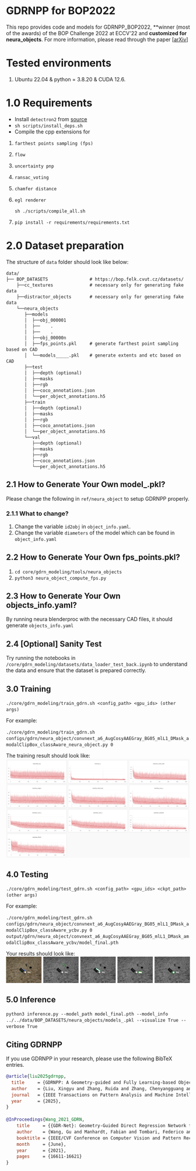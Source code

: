 # GDRNPP for BOP2022

This repo provides code and models for GDRNPP_BOP2022, **winner (most of the awards) of the BOP Challenge 2022 at ECCV'22 and <b> customized for neura_objects</b>. For more information, please read through the paper [[arXiv](https://arxiv.org/pdf/2102.12145)]

# Tested environments
<ol>
    <li> Ubuntu 22.04 & python = 3.8.20 & CUDA 12.6. </li> 
</ol>

# 1.0 Requirements
* Install `detectron2` from [source](https://github.com/facebookresearch/detectron2)
* `sh scripts/install_deps.sh`
* Compile the cpp extensions for 
1. `farthest points sampling (fps)`
2. `flow`
3. `uncertainty pnp`
4. `ransac_voting`
5. `chamfer distance`
6. `egl renderer`

    ```
    sh ./scripts/compile_all.sh
    ```
    
7. `pip install -r requirements/requirements.txt`

# 2.0 Dataset preparation
The structure of `data` folder should look like below:
```
data/
├── BOP_DATASETS                # https://bop.felk.cvut.cz/datasets/
    ├──cc_textures              # necessary only for generating fake data
    ├──distractor_objects       # necessary only for generating fake data
    └──neura_objects
       ├──models
       │  ├──obj_000001         
       │  ├──    .
       │  ├──    .
       │  ├──obj_00000n
       │  ├──fps_points.pkl     # generate farthest point sampling based on CAD
       │  └──models_____.pkl    # generate extents and etc based on CAD
       ├──test
       │  ├──depth (optional)      
       │  ├──masks
       │  ├──rgb
       │  ├──coco_annotations.json
       │  └──per_object_annotations.h5
       ├──train
       │  ├──depth (optional)      
       │  ├──masks
       │  ├──rgb
       │  ├──coco_annotations.json
       │  └──per_object_annotations.h5
       └──val
          ├──depth (optional)      
          ├──masks
          ├──rgb
          ├──coco_annotations.json
          └──per_object_annotations.h5
```


## 2.1 How to Generate Your Own model_.pkl?
Please change the following in `ref/neura_object` to setup GDRNPP properly.

### 2.1.1 What to change?
1. Change the variable `id2obj` in `object_info.yaml`.
2. Change the variable `diameters` of the model which can be found in `object_info.yaml`

## 2.2 How to Generate Your Own fps_points.pkl?
1. `cd core/gdrn_modeling/tools/neura_objects`
2. `python3 neura_object_compute_fps.py`
## 2.3 How to Generate Your Own objects_info.yaml?
By running neura blenderproc with the necessary CAD files, it should generate `objects_info.yaml`

## 2.4 [Optional] Sanity Test
 Try running the notebooks in `/core/gdrn_modeling/datasets/data_loader_test_back.ipynb` to understand the data and ensure that the dataset is prepared correctly.
  
## 3.0 Training 

`./core/gdrn_modeling/train_gdrn.sh <config_path> <gpu_ids> (other args)`


For example:

`./core/gdrn_modeling/train_gdrn.sh configs/gdrn/neura_object/convnext_a6_AugCosyAAEGray_BG05_mlL1_DMask_amodalClipBox_classAware_neura_object.py 0`

The training result should look like:<br>
![trainin loss example](training_loss_example.png)

## 4.0 Testing 

`./core/gdrn_modeling/test_gdrn.sh <config_path> <gpu_ids> <ckpt_path> (other args)`

For example:

`./core/gdrn_modeling/test_gdrn.sh configs/gdrn/neura_object/convnext_a6_AugCosyAAEGray_BG05_mlL1_DMask_amodalClipBox_classAware_ycbv.py 0 output/gdrn/neura_object/convnext_a6_AugCosyAAEGray_BG05_mlL1_DMask_amodalClipBox_classAware_ycbv/model_final.pth`

Your results should look like:<br>
![test results](results_example.jpg)

## 5.0 Inference
`python3 inference.py --model_path model_final.pth --model_info ../../data/BOP_DATASETS/neura_objects/models_.pkl --visualize True --verbose True`

## Citing GDRNPP

If you use GDRNPP in your research, please use the following BibTeX entries.

```BibTeX
@article{liu2025gdrnpp,
  title     = {GDRNPP: A Geometry-guided and Fully Learning-based Object Pose Estimator},
  author    = {Liu, Xingyu and Zhang, Ruida and Zhang, Chenyangguang and Wang, Gu and Tang, Jiwen and Li, Zhigang and Ji, Xiangyang},
  journal   = {IEEE Transactions on Pattern Analysis and Machine Intelligence (TPAMI)},
  year      = {2025},
}

@InProceedings{Wang_2021_GDRN,
    title     = {{GDR-Net}: Geometry-Guided Direct Regression Network for Monocular 6D Object Pose Estimation},
    author    = {Wang, Gu and Manhardt, Fabian and Tombari, Federico and Ji, Xiangyang},
    booktitle = {IEEE/CVF Conference on Computer Vision and Pattern Recognition (CVPR)},
    month     = {June},
    year      = {2021},
    pages     = {16611-16621}
}
```
